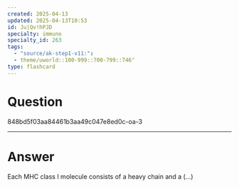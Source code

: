 ```yaml
---
created: 2025-04-13
updated: 2025-04-13T10:53
id: Ju|Qv!hPJD
specialty: immuno
specialty_id: 263
tags:
  - "source/ak-step1-v11:": 
  - theme/uworld::100-999::700-799::746"
type: flashcard
---
```


# Question
848bd5f03aa84461b3aa49c047e8ed0c-oa-3

---

# Answer
Each MHC class I molecule consists of a heavy chain and a (...)